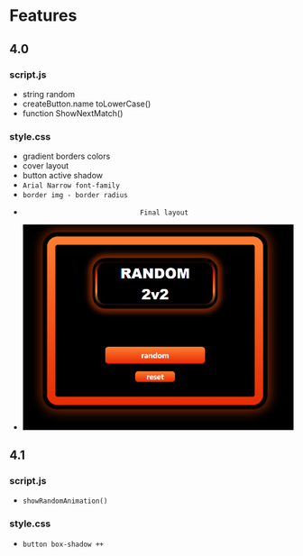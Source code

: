 
# Features
## 4.0
### script.js
- string random
- createButton.name toLowerCase()
- function ShowNextMatch()
### style.css
- gradient borders colors
- cover layout 
- button active shadow
- `Arial Narrow font-family`
- `border img - border radius`
-                                  Final layout
- ![4.1v](./layout/4-1v.png "4.1v")

## 4.1
### script.js
- `showRandomAnimation()`
### style.css
- `button box-shadow ++`